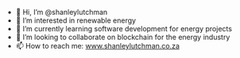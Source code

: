 - 👋 Hi, I’m @shanleylutchman
- 👀 I’m interested in renewable energy
- 🌱 I’m currently learning software development for energy projects
- 💞️ I’m looking to collaborate on blockchain for the energy industry
- 📫 How to reach me: www.shanleylutchman.co.za

<!---
shanleylutchman/shanleylutchman is a ✨ special ✨ repository because its `README.md` (this file) appears on your GitHub profile.
You can click the Preview link to take a look at your changes.
--->
